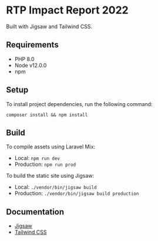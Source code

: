 # RTP Impact Report 2022
Built with Jigsaw and Tailwind CSS.

## Requirements
* PHP 8.0
* Node v12.0.0
* npm

## Setup
To install project dependencies, run the following command:

`composer install && npm install`

## Build
To compile assets using Laravel Mix:
* Local: `npm run dev`
* Production: `npm run prod`

To build the static site using Jigsaw:
* Local: `./vendor/bin/jigsaw build`
* Production: `./vendor/bin/jigsaw build production`

## Documentation
* [Jigsaw](https://jigsaw.tighten.co/docs/installation/)
* [Tailwind CSS](https://tailwindcss.com)
